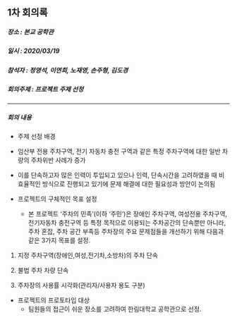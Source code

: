 ## 1차 회의록 

##### 장소 :  본교 공학관

##### 일시 : 2020/03/19

##### 참석자 : 정영석, 이연희, 노재영, 손주형, 김도경

##### 회의주제 : 프로젝트 주제 선정

---

##### 회의 내용

-  주제 선정 배경

  - 임산부 전용 주차구역, 전기 자동차 충전 구역과 같은 특정 주차구역에 대한 일반 차량의 주차위반 사례가 증가
  -  이를 단속하고자 많은 인력이 투입되고 있으나 인력, 단속시간을 고려하였을 때 비효율적인 방식으로 진행되고 있기에 문제 해결에 대한 필요성과 방안이 논의됨

- 프로젝트의 구체적인 목표 설정
  - 본 프로젝트 ‘주차의 민족’(이하 ‘주민’)은 장애인 주차구역, 여성전용 주차구역, 전기자동차 충전구역 등 특정 목적으로 이용되는 주차공간의 단속뿐만 아니라, 주차 혼잡, 주차 공간 부족등 주차장의 주요 문제점들을 개선하기 위해 다음과 같은 3가지 목표를 설정.

    

1. 지정 주차구역(장애인,여성,전기차,소방차)의 주차 단속

2. 불법 주차 차량 단속

3. 주차장의 사용률 시각화(관리자/사용자 용도 구분)  

   

- 프로젝트의 프로토타입 대상
  - 팀원들의 접근이 쉬운 장소를 고려하여 한림대학교 공학관으로 선정.